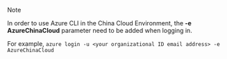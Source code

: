 > [!NOTE]
> In order to use Azure CLI in the China Cloud Environment, the **-e AzureChinaCloud** parameter need to be added when logging in.
>
>For example, `azure login -u <your organizational ID email address> -e AzureChinaCloud`
>